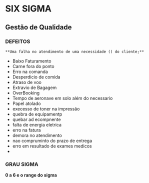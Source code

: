 # SIX SIGMA

## Gestão de Qualidade

### DEFEITOS

`**Uma falha no atendimento de uma necessidade () do cliente;**`

- Baixo Faturamento
- Carne fora do ponto
- Erro na comanda
- Desperdicio de comida
- Atraso de voo
- Extravio de Bagagem
- OverBooking
- Tempo de aeronave em solo além do necessario
- Papel atolado
- execesso de toner na impressão
- quebra de equipamentp
- quebar ad ecompnente
- falta de energia eletrica
- erro na fatura
- demora no atendimento
- nao compruminto do prazo de entrega
- erro em resultado de exames medicos
- 
  

### GRAU SIGMA 

**0 a 6 e o range do sigma**
